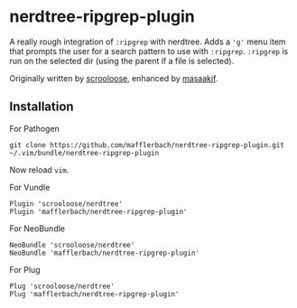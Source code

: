 nerdtree-ripgrep-plugin
====================

A really rough integration of `:ripgrep` with nerdtree. Adds a `'g'` menu item that
prompts the user for a search pattern to use with `:ripgrep`. `:ripgrep` is run on the
selected dir (using the parent if a file is selected).

Originally written by [scrooloose](https://gist.github.com/scrooloose/205807),
enhanced by [masaakif](https://gist.github.com/masaakif/414375).

## Installation

For Pathogen

`git clone https://github.com/mafflerbach/nerdtree-ripgrep-plugin.git ~/.vim/bundle/nerdtree-ripgrep-plugin`

Now reload `vim`.

For Vundle

```
Plugin 'scrooloose/nerdtree'
Plugin 'mafflerbach/nerdtree-ripgrep-plugin'
```

For NeoBundle

```
NeoBundle 'scrooloose/nerdtree'
NeoBundle 'mafflerbach/nerdtree-ripgrep-plugin'
```

For Plug
```
Plug 'scrooloose/nerdtree'
Plug 'mafflerbach/nerdtree-ripgrep-plugin'
```
